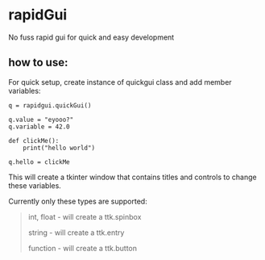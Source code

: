 # rapidGui

No fuss rapid gui for quick and easy development

## how to use:

For quick setup, create instance of quickgui class and add member variables:

    q = rapidgui.quickGui()
    
    q.value = "eyooo?"
    q.variable = 42.0

    def clickMe():
        print("hello world")

    q.hello = clickMe

This will create a tkinter window that contains titles and controls to change these variables.

Currently only these types are supported:

> int, float - will create a ttk.spinbox
>
>string - will create a ttk.entry
>
>function - will create a ttk.button
